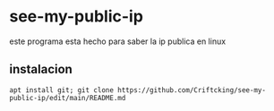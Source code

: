 # see-my-public-ip
este programa esta hecho para saber la ip publica en linux

## instalacion
```shell script
apt install git; git clone https://github.com/Criftcking/see-my-public-ip/edit/main/README.md
```
